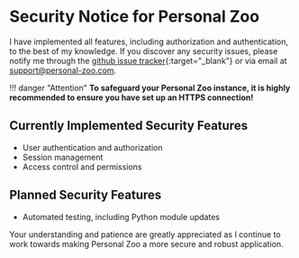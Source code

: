 # Security Notice for Personal Zoo

I have implemented all features, including authorization and authentication, to the best of my knowledge. If you discover any security issues, please notify me through the [github issue tracker](https://github.com/Brazier85/personal_zoo/issues){:target="_blank"} or via email at [support@personal-zoo.com](mailto:support@personal-zoo.com).

!!! danger "Attention"
    **To safeguard your Personal Zoo instance, it is highly recommended to ensure you have set up an HTTPS connection!**

## Currently Implemented Security Features

- User authentication and authorization
- Session management
- Access control and permissions

## Planned Security Features

- Automated testing, including Python module updates

Your understanding and patience are greatly appreciated as I continue to work towards making Personal Zoo a more secure and robust application.